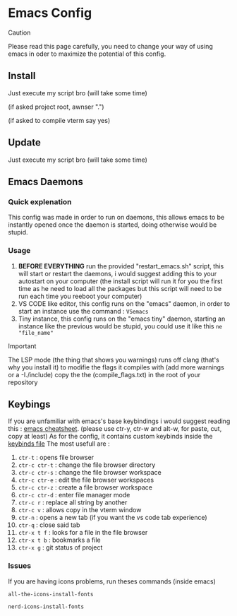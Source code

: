 # Emacs Config
>[!CAUTION]
>Please read this page carefully, you need to change your way of using emacs in oder to maximize the potential of this config.

## Install
Just execute my script bro (will take some time)

(if asked project root, awnser ".")

(if asked to compile vterm say yes)


## Update
Just execute my script bro (will take some time)

## Emacs Daemons
### Quick explenation
This config was made in order to run on daemons, this allows emacs to be instantly opened once the daemon is started, doing otherwise would be stupid.

### Usage
1. **BEFORE EVERYTHING** run the provided "restart_emacs.sh" script, this will start or restart the daemons, i would suggest adding this to your autostart on your computer (the install script will run it for you the first time as he need to load all the packages but this script will need to be run each time you reeboot your computer)
2. VS CODE like editor, this config runs on the "emacs" daemon, in order to start an instance use the command : `VSemacs`
3. Tiny instance, this config runs on the "emacs tiny" daemon, starting an instance like the previous would be stupid, you could use it like this `ne "file_name"`

>[!IMPORTANT]
>The LSP mode (the thing that shows you warnings) runs off clang (that's why you install it) to modifie the flags it compiles with (add more warnings or a -I./include) copy the the (compile_flags.txt) in the root of your repository


## Keybings
If you are unfamiliar with emacs's base keybindings i would suggest reading this : [emacs cheatsheet](https://www.gnu.org/software/emacs/refcards/pdf/refcard.pdf). (please use ctr-y, ctr-w and alt-w, for paste, cut, copy at least)
As for the config, it contains custom keybinds inside the [keybinds file](.emacs.default/custom/keyboard-shortcuts.el)
The most usefull are :
1. `ctr-t` : opens file browser
2. `ctr-c ctr-t` : change the file browser directory
3. `ctr-c ctr-s` : change the file browser workspace
4. `ctr-c ctr-e` : edit the file browser workspaces
5. `ctr-c ctr-z` : create a file browser workspace
6. `ctr-c ctr-d` : enter file manager mode
7. `ctr-c r` : replace all string by another
8. `ctr-c v` : allows copy in the vterm window
9. `ctr-n` : opens a new tab (if you want the vs code tab experience)
10. `ctr-q` : close said tab
11. `ctr-x t f` : looks for a file in the file browser
12. `ctr-x t b` : bookmarks a file
13. `ctr-x g` : git status of project

### Issues

If you are having icons problems, run theses commands (inside emacs)

```
all-the-icons-install-fonts
```
```
nerd-icons-install-fonts
```
